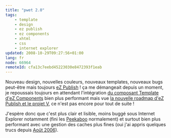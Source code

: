 ```yaml
---
title: "pwet 2.0"
tags:
    - template
    - design
    - ez publish
    - ez components
    - xhtml
    - css
    - internet explorer
updated: 2008-10-29T09:27:56+01:00
lang: fr
node: 66964
remoteId: cfa13c7eebd45223030e8472393f1eab
---
```


Nouveau design, nouvelles couleurs, nouveaux templates, nouveaux bugs peut-être mais toujours [eZ Publish](/tag/ez+publish) ! ça me démangeait depuis un moment, je repoussais toujours en attendant l'intégration [du composant Template d'eZ Components](http://ezcomponents.org/docs/tutorials/Template) bien plus performant mais vue [la nouvelle roadmap d'eZ Publish et le projet V](/post/ez-conference-2008), ce n'est pas encore pour tout de suite !


J'espère donc que c'est plus clair et lisible, moins buggé sous Internet Explorer notamment (fini les [Peekaboo](http://www.positioniseverything.net/explorer/peekaboo.html) normalement) et surtout bien plus performant avec une gestion des caches plus fines (oui j'ai appris quelques trucs depuis [Août 2006](/post/ouverture)).


